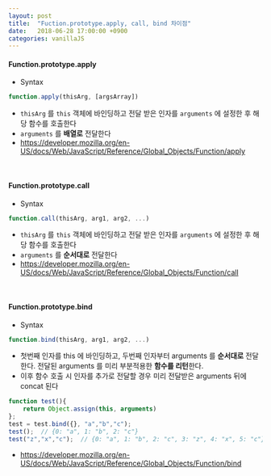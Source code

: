 ```yaml
---
layout: post
title:  "Fuction.prototype.apply, call, bind 차이점"
date:   2018-06-28 17:00:00 +0900
categories: vanillaJS
---
```


#### Function.prototype.apply
- Syntax
```javascript
function.apply(thisArg, [argsArray])
```
- `thisArg` 를 `this` 객체에 바인딩하고 전달 받은 인자를 `arguments` 에 설정한 후 해당 함수를 호출한다
- `arguments` 를 **배열로** 전달한다
- <https://developer.mozilla.org/en-US/docs/Web/JavaScript/Reference/Global_Objects/Function/apply>

<br>

#### Function.prototype.call
- Syntax
```javascript
function.call(thisArg, arg1, arg2, ...)
```
- `thisArg` 를 `this` 객체에 바인딩하고 전달 받은 인자를 `arguments` 에 설정한 후 해당 함수를 호출한다
- `arguments` 를 **순서대로** 전달한다
- <https://developer.mozilla.org/en-US/docs/Web/JavaScript/Reference/Global_Objects/Function/call>

<br>

#### Function.prototype.bind
- Syntax
```javascript
function.bind(thisArg, arg1, arg2, ...)
```
- 첫번째 인자를 this 에 바인딩하고, 두번째 인자부터 arguments 를 **순서대로** 전달한다. 전달된 arguments 를 미리 부분적용한 **함수를 리턴**한다.
- 이후 함수 호출 시 인자를 추가로 전달할 경우 미리 전달받은 arguments 뒤에 concat 된다
```javascript
function test(){
    return Object.assign(this, arguments)
};
test = test.bind({}, "a","b","c");
test();  // {0: "a", 1: "b", 2: "c"}
test("z","x","c");  // {0: "a", 1: "b", 2: "c", 3: "z", 4: "x", 5: "c"}
```
- <https://developer.mozilla.org/en-US/docs/Web/JavaScript/Reference/Global_Objects/Function/bind>

